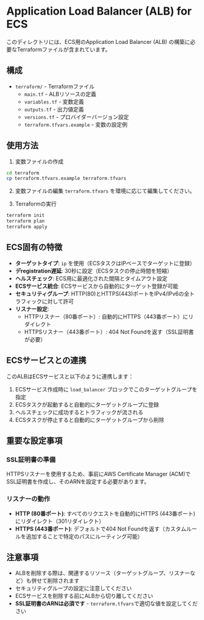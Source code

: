 # Application Load Balancer (ALB) for ECS

このディレクトリには、ECS用のApplication Load Balancer (ALB) の構築に必要なTerraformファイルが含まれています。

## 構成

- `terraform/` - Terraformファイル
  - `main.tf` - ALBリソースの定義
  - `variables.tf` - 変数定義
  - `outputs.tf` - 出力値定義
  - `versions.tf` - プロバイダーバージョン設定
  - `terraform.tfvars.example` - 変数の設定例

## 使用方法

1. 変数ファイルの作成
```bash
cd terraform
cp terraform.tfvars.example terraform.tfvars
```

2. 変数ファイルの編集
`terraform.tfvars` を環境に応じて編集してください。

3. Terraformの実行
```bash
terraform init
terraform plan
terraform apply
```

## ECS固有の特徴

- **ターゲットタイプ**: `ip` を使用（ECSタスクはIPベースでターゲットに登録）
- **デregistration遅延**: 30秒に設定（ECSタスクの停止時間を短縮）
- **ヘルスチェック**: ECS用に最適化された間隔とタイムアウト設定
- **ECSサービス統合**: ECSサービスから自動的にターゲット登録が可能
- **セキュリティグループ**: HTTP(80)とHTTPS(443)ポートをIPv4/IPv6の全トラフィックに対して許可
- **リスナー設定**:
  - HTTPリスナー（80番ポート）: 自動的にHTTPS（443番ポート）にリダイレクト
  - HTTPSリスナー（443番ポート）: 404 Not Foundを返す（SSL証明書が必要）

## ECSサービスとの連携

このALBはECSサービスと以下のように連携します：

1. ECSサービス作成時に `load_balancer` ブロックでこのターゲットグループを指定
2. ECSタスクが起動すると自動的にターゲットグループに登録
3. ヘルスチェックに成功するとトラフィックが流される
4. ECSタスクが停止すると自動的にターゲットグループから削除

## 重要な設定事項

### SSL証明書の準備
HTTPSリスナーを使用するため、事前にAWS Certificate Manager (ACM)でSSL証明書を作成し、そのARNを設定する必要があります。

### リスナーの動作
- **HTTP (80番ポート)**: すべてのリクエストを自動的にHTTPS (443番ポート)にリダイレクト（301リダイレクト）
- **HTTPS (443番ポート)**: デフォルトで404 Not Foundを返す（カスタムルールを追加することで特定のパスにルーティング可能）

## 注意事項

- ALBを削除する際は、関連するリソース（ターゲットグループ、リスナーなど）も併せて削除されます
- セキュリティグループの設定に注意してください
- ECSサービスを削除する前にALBから切り離してください
- **SSL証明書のARNは必須です** - `terraform.tfvars`で適切な値を設定してください
